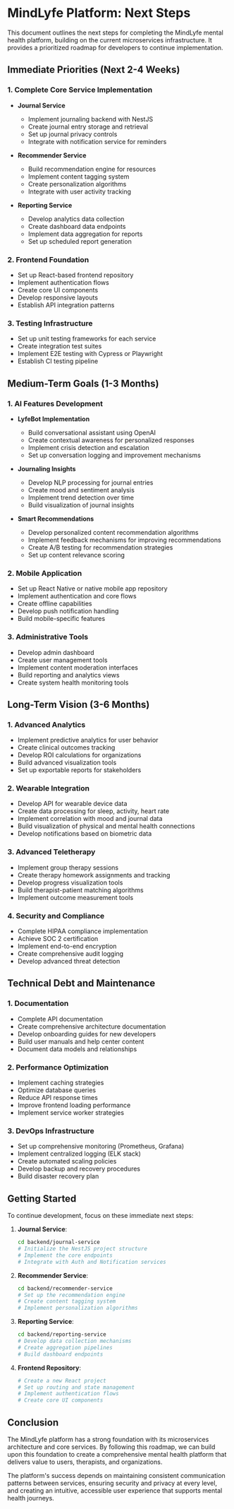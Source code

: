 # MindLyfe Platform: Next Steps

This document outlines the next steps for completing the MindLyfe mental health platform, building on the current microservices infrastructure. It provides a prioritized roadmap for developers to continue implementation.

## Immediate Priorities (Next 2-4 Weeks)

### 1. Complete Core Service Implementation
- **Journal Service**
  - Implement journaling backend with NestJS
  - Create journal entry storage and retrieval
  - Set up journal privacy controls
  - Integrate with notification service for reminders

- **Recommender Service**
  - Build recommendation engine for resources
  - Implement content tagging system
  - Create personalization algorithms
  - Integrate with user activity tracking

- **Reporting Service**
  - Develop analytics data collection
  - Create dashboard data endpoints
  - Implement data aggregation for reports
  - Set up scheduled report generation

### 2. Frontend Foundation
- Set up React-based frontend repository
- Implement authentication flows
- Create core UI components
- Develop responsive layouts
- Establish API integration patterns

### 3. Testing Infrastructure
- Set up unit testing frameworks for each service
- Create integration test suites
- Implement E2E testing with Cypress or Playwright
- Establish CI testing pipeline

## Medium-Term Goals (1-3 Months)

### 1. AI Features Development
- **LyfeBot Implementation**
  - Build conversational assistant using OpenAI
  - Create contextual awareness for personalized responses
  - Implement crisis detection and escalation
  - Set up conversation logging and improvement mechanisms

- **Journaling Insights**
  - Develop NLP processing for journal entries
  - Create mood and sentiment analysis
  - Implement trend detection over time
  - Build visualization of journal insights

- **Smart Recommendations**
  - Develop personalized content recommendation algorithms
  - Implement feedback mechanisms for improving recommendations
  - Create A/B testing for recommendation strategies
  - Set up content relevance scoring

### 2. Mobile Application
- Set up React Native or native mobile app repository
- Implement authentication and core flows
- Create offline capabilities
- Develop push notification handling
- Build mobile-specific features

### 3. Administrative Tools
- Develop admin dashboard
- Create user management tools
- Implement content moderation interfaces
- Build reporting and analytics views
- Create system health monitoring tools

## Long-Term Vision (3-6 Months)

### 1. Advanced Analytics
- Implement predictive analytics for user behavior
- Create clinical outcomes tracking
- Develop ROI calculations for organizations
- Build advanced visualization tools
- Set up exportable reports for stakeholders

### 2. Wearable Integration
- Develop API for wearable device data
- Create data processing for sleep, activity, heart rate
- Implement correlation with mood and journal data
- Build visualization of physical and mental health connections
- Develop notifications based on biometric data

### 3. Advanced Teletherapy
- Implement group therapy sessions
- Create therapy homework assignments and tracking
- Develop progress visualization tools
- Build therapist-patient matching algorithms
- Implement outcome measurement tools

### 4. Security and Compliance
- Complete HIPAA compliance implementation
- Achieve SOC 2 certification
- Implement end-to-end encryption
- Create comprehensive audit logging
- Develop advanced threat detection

## Technical Debt and Maintenance

### 1. Documentation
- Complete API documentation
- Create comprehensive architecture documentation
- Develop onboarding guides for new developers
- Build user manuals and help center content
- Document data models and relationships

### 2. Performance Optimization
- Implement caching strategies
- Optimize database queries
- Reduce API response times
- Improve frontend loading performance
- Implement service worker strategies

### 3. DevOps Infrastructure
- Set up comprehensive monitoring (Prometheus, Grafana)
- Implement centralized logging (ELK stack)
- Create automated scaling policies
- Develop backup and recovery procedures
- Build disaster recovery plan

## Getting Started

To continue development, focus on these immediate next steps:

1. **Journal Service**:
   ```bash
   cd backend/journal-service
   # Initialize the NestJS project structure
   # Implement the core endpoints
   # Integrate with Auth and Notification services
   ```

2. **Recommender Service**:
   ```bash
   cd backend/recommender-service
   # Set up the recommendation engine
   # Create content tagging system
   # Implement personalization algorithms
   ```

3. **Reporting Service**:
   ```bash
   cd backend/reporting-service
   # Develop data collection mechanisms
   # Create aggregation pipelines
   # Build dashboard endpoints
   ```

4. **Frontend Repository**:
   ```bash
   # Create a new React project
   # Set up routing and state management
   # Implement authentication flows
   # Create core UI components
   ```

## Conclusion

The MindLyfe platform has a strong foundation with its microservices architecture and core services. By following this roadmap, we can build upon this foundation to create a comprehensive mental health platform that delivers value to users, therapists, and organizations.

The platform's success depends on maintaining consistent communication patterns between services, ensuring security and privacy at every level, and creating an intuitive, accessible user experience that supports mental health journeys.